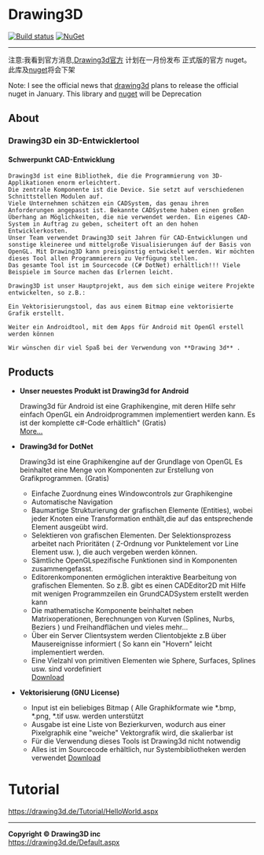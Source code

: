﻿# Drawing3D

[![Build status](https://ci.appveyor.com/api/projects/status/9qh0190px6w4iacx?svg=true)](https://ci.appveyor.com/project/mccj/drawing3d)
[![NuGet](https://img.shields.io/nuget/v/Drawing3d.svg)](https://www.nuget.org/packages/Drawing3d)

----
注意:我看到官方消息,[Drawing3d官方](https://drawing3d.de/Default.aspx) 计划在一月份发布 正式版的官方 nuget。此库及[nuget](https://www.nuget.org/packages/drawing3d)将会下架

Note: I see the official news that [drawing3d](https://drawing3d.de/Default.aspx) plans to release the official nuget in January. This library and [nuget](https://www.nuget.org/packages/drawing3d) will be Deprecation

## About

### Drawing3D ein 3D-Entwicklertool
#### Schwerpunkt CAD-Entwicklung

    Drawing3d ist eine Bibliothek, die die Programmierung von 3D-Applikationen enorm erleichtert.  
    Die zentrale Komponente ist die Device. Sie setzt auf verschiedenen Schnittstellen Modulen auf.   
    Viele Unternehmen schätzen ein CADSystem, das genau ihren Anforderungen angepasst ist. Bekannte CADSysteme haben einen großen Überhang an Möglichkeiten, die nie verwendet werden. Ein eigenes CAD-System in Auftrag zu geben, scheitert oft an den hohen Entwicklerkosten.  
    Unser Team verwendet Drawing3D seit Jahren für CAD-Entwicklungen und sonstige kleineree und mittelgroße Visualisierungen áuf der Basis von OpenGL. Mit Drawing3D kann preisgünstig entwickelt werden. Wir möchten dieses Tool allen Programmierern zu Verfügung stellen.  
    Das gesamte Tool ist im Sourcecode (C# DotNet) erhältlich!!! Viele Beispiele im Source machen das Erlernen leicht.

    Drawing3D ist unser Hauptprojekt, aus dem sich einige weitere Projekte entwickelten, so z.B.:

    Ein Vektorisierungstool, das aus einem Bitmap eine vektorisierte Grafik erstellt.

    Weiter ein Androidtool, mit dem Apps für Android mit OpenGl erstell werden können

    Wir wünschen dir viel Spaß bei der Verwendung von **Drawing 3d** .
 

## Products

* **Unser neuestes Produkt ist Drawing3d for Android**  

    Drawing3d für Android ist eine Graphikengine, mit deren Hilfe sehr einfach OpenGL ein Androidprogrammen implementiert werden kann. Es ist der komplette c#-Code erhältlich" (Gratis)  
    [More...](https://drawing3d.de/OpenGL%20for%20Android.aspx)

* **Drawing3d for DotNet**  

    Drawing3d ist eine Graphikengine auf der Grundlage von OpenGL Es beinhaltet eine Menge von Komponenten zur Erstellung von Grafikprogrammen. (Gratis)  
    * Einfache Zuordnung eines Windowcontrols zur Graphikengine
    * Automatische Navigation
    * Baumartige Strukturierung der grafischen Elemente (Entities), wobei jeder Knoten eine Transformation enthält,die auf das entsprechende Element ausgeübt wird.
    * Selektieren von grafischen Elementen. Der Selektionsprozess arbeitet nach Prioritäten ( Z-Ordnung vor Punktelement vor Line Element usw. ), die auch vergeben werden können.
    * Sämtliche OpenGLspezifische Funktionen sind in Komponenten zusammengefasst.
    * Editorenkomponenten ermöglichen interaktive Bearbeitung von grafischen Elementen. So z.B. gibt es einen CADEditor2D mit Hilfe mit wenigen Programmzeilen ein GrundCADSystem erstellt werden kann
    * Die mathematische Komponente beinhaltet neben Matrixoperationen, Berechnungen von Kurven (Splines, Nurbs, Beziers ) und Freihandflächen und vieles mehr...
    * Über ein Server Clientsystem werden Clientobjekte z.B über Mausereignisse informiert ( So kann ein "Hovern" leicht implementiert werden.
    * Eine Vielzahl von primitiven Elementen wie Sphere, Surfaces, Splines usw. sind vordefiniert  
    [Download](https://drawing3d.de/Downloads.aspx)
 

* **Vektorisierung (GNU License)**

    * Input ist ein beliebiges Bitmap ( Alle Graphikformate wie *.bmp, *.png, *.tif usw. werden unterstützt
    * Ausgabe ist eine Liste von Bezierkurven, wodurch aus einer Pixelgraphik eine "weiche" Vektorgrafik wird, die skalierbar ist
    * Für die Verwendung dieses Tools ist Drawing3d nicht notwendig
    * Alles ist im Sourcecode erhältlich, nur Systembibliotheken werden verwendet
    [Download](https://drawing3d.de/Downloads.aspx)


# Tutorial

https://drawing3d.de/Tutorial/HelloWorld.aspx


***
**Copyright © Drawing3D inc**   
https://drawing3d.de/Default.aspx

